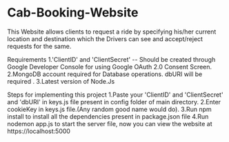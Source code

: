 # Cab-Booking-Website
This Website allows clients to request a ride by specifying his/her current location and destination which the Drivers can see and accept/reject requests for the same.

Requirements
1.'ClientID' and 'ClientSecret' -- Should be created through Google Developer Console for using Google OAuth 2.0 Consent Screen.
2.MongoDB account required for Database operations. dbURI will be required .
3.Latest version of Node.Js

Steps for implementing this project
1.Paste your 'ClientID' and 'ClientSecret' and 'dbURI' in keys.js file present in config folder of main directory.
2.Enter cookieKey in keys.js file.(Any random good name would do).
3.Run npm install to install all the dependencies present in package.json file
4.Run nodemon app.js to start the server file, now you can view the website at https://localhost:5000
